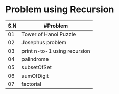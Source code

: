 # Problem using Recursion

|S.N |#Problem |
|----|--------------------------|
| 01|Tower of Hanoi Puzzle|
|02|Josephus problem|
|03|print n-to-1 using recursion|
|04|palindrome|
|05|subsetOfSet|
|06|sumOfDigit|
|07|factorial|
